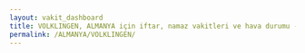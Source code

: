 ```yaml
---
layout: vakit_dashboard
title: VOLKLINGEN, ALMANYA için iftar, namaz vakitleri ve hava durumu - ilçe/eyalet seç
permalink: /ALMANYA/VOLKLINGEN/
---
```


<script type="text/javascript">
  var GLOBAL_COUNTRY = 'ALMANYA';
  var GLOBAL_CITY = 'VOLKLINGEN';
  var GLOBAL_STATE = '';
  var lat = 72;
  var lon = 21;
</script>
